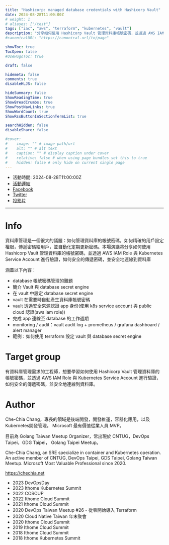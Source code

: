 ```yaml
---
title: "Hashicorp: managed database credentials with Hashicorp Vault"
date: 2024-08-28T11:00:00Z
# weight: 1
# aliases: ["/test"]
tags: ["iac", "aws", "terraform", "kubernetes", "vault"]
description: "分享如何使用 Hashicorp Vault 管理資料庫帳號密碼，並透過 AWS IAM Role 與 Kubernetes Service Account 進行驗證與連線。"
#canonicalURL: "https://canonical.url/to/page"

showToc: true
TocOpen: false
#UseHugoToc: true

draft: false

hidemeta: false
comments: true
disableHLJS: false

hideSummary: false
ShowReadingTime: true
ShowBreadCrumbs: true
ShowPostNavLinks: true
ShowWordCount: true
ShowRssButtonInSectionTermList: true

searchHidden: false
disableShare: false

#cover:
#    image: "" # image path/url
#    alt: "" # alt text
#    caption: "" # display caption under cover
#    relative: false # when using page bundles set this to true
#    hidden: false # only hide on current single page
---
```


- 活動時間: 2024-08-28T11:00:00Z
- [活動連結](https://www.omniwaresoft.com.tw/all-events/aicloud-webinar-20240814-0828/)
- [Facebook](https://www.facebook.com/engineer.from.scratch)
- [Twitter](https://twitter.com/chechiachang)
- [投影片](../../slides/2024-08-28-hashicorp-vault-database)

---

# Info

資料庫管理是一個很大的議題：如何管理資料庫的帳號密碼，如何精確的用戶設定權限，傳遞密碼給用戶，並自動化定期更新密碼。本場演講將分享如何使用 Hashicorp Vault 管理資料庫的帳號密碼，並透過 AWS IAM Role 與 Kubernetes Service Account 進行驗證，如何安全的傳遞密碼，並安全地連線到資料庫

涵蓋以下內容：

- database 帳號密碼管理的難題
- 簡介 Vault 與 database secret engine
- 在 vault 中設定 database secret engine
- vault 在需要時自動產生資料庫帳號密碼
- vault 透過安全來源認證 app 身份(使用 k8s service account 與 public cloud 認證(aws iam role))
- 完成 app 連線至 database 的工作週期
- monitoring / audit：vault audit log + prometheus / grafana dashboard / alert manager
- 範例：如何使用 terraform 設定 vault 與 database secret engine


# Target group

有資料庫管理需求的工程師，想要學習如何使用 Hashicorp Vault 管理資料庫的帳號密碼，並透過 AWS IAM Role 與 Kubernetes Service Account 進行驗證，如何安全的傳遞密碼，並安全地連線到資料庫。


# Author

Che-Chia Chang，專長的領域是後端開發，開發維運，容器化應用，以及Kubernetes開發管理。
Microsoft 最有價值從業人員 MVP。

目前為 Golang Taiwan Meetup Organizer，常出現於 CNTUG，DevOps Taipei，GDG Taipei， Golang Taipei Meetup。

Che-Chia Chang, an SRE specialize in container and Kubernetes operation. An active member of CNTUG, DevOps Taipei, GDS Taipei, Golang Taiwan Meetup.
Microsoft Most Valuable Professional since 2020.

https://chechia.net

- 2023 DevOpsDay
- 2023 Ithome Kubernetes Summit
- 2022 COSCUP
- 2022 Ithome Cloud Summit
- 2021 Ithome Cloud Summit
- 2020 DevOps Taiwan Meetup #26 - 從零開始導入 Terraform
- 2020 Cloud Native Taiwan 年末聚會
- 2020 Ithome Cloud Summit
- 2019 Ithome Cloud Summit
- 2018 Ithome Cloud Summit
- 2018 Ithome Kubernetes Summit
